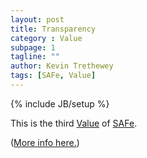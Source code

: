 ```yaml
---
layout: post
title: Transparency
category : Value
subpage: 1
tagline: ""
author: Kevin Trethewey
tags: [SAFe, Value]
---
```

{% include JB/setup %}

This is the third [Value](/values.html) of [SAFe](/archetype/SAFe/).

([More info here.](http://scaledagileframework.com/safe-core-values/))